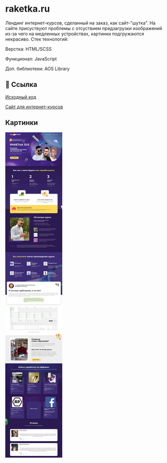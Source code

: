 # raketka.ru
Лендинг интернет-курсов, сделанный на заказ, как сайт-"шутка". На сайте присуствуют проблемы с отсуствием предзагрузки изображений из-за чего на медленных устройствах, картинки подгружаются некрасиво.
Стек технологий:

Верстка: HTML/SCSS

Функционал: JavaScript

Доп. библиотеки: AOS Library


## 🔗 Ссылка

[Исходный код](https://github.com/alexfedd/alexfedd.github.io/tree/main/raketka)

 [Сайт для интернет-курсов](https://alexfedd.github.io/raketka)


## Картинки
![](https://github.com/alexfedd/raketka.ru/blob/bf2b18bfbb6d62b37231e1c680a1489b8c19e2d9/alexfedd.github.io_raketka_.jpg)

